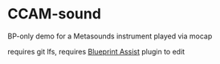 # CCAM-sound
BP-only demo for a Metasounds instrument played via mocap

requires git lfs, 
requires [Blueprint Assist](https://www.unrealengine.com/marketplace/en-US/product/blueprint-assist) plugin to edit